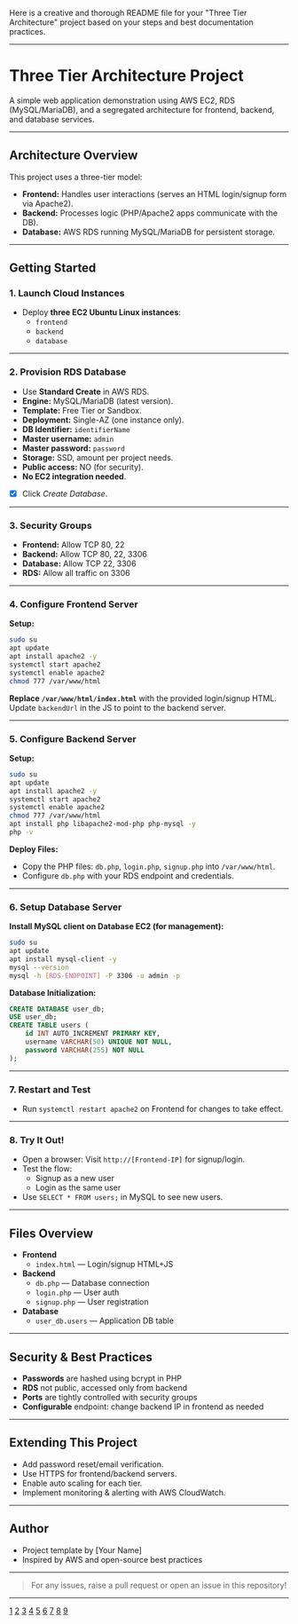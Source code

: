 Here is a creative and thorough README file for your "Three Tier Architecture" project based on your steps and best documentation practices.

***

# Three Tier Architecture Project

A simple web application demonstration using AWS EC2, RDS (MySQL/MariaDB), and a segregated architecture for frontend, backend, and database services.

***

## Architecture Overview

This project uses a three-tier model:
- **Frontend:** Handles user interactions (serves an HTML login/signup form via Apache2).
- **Backend:** Processes logic (PHP/Apache2 apps communicate with the DB).
- **Database:** AWS RDS running MySQL/MariaDB for persistent storage.

***

## Getting Started

### 1. Launch Cloud Instances

- Deploy **three EC2 Ubuntu Linux instances**:
  - `frontend`
  - `backend`
  - `database`

***

### 2. Provision RDS Database

- Use **Standard Create** in AWS RDS.
- **Engine:** MySQL/MariaDB (latest version).
- **Template:** Free Tier or Sandbox.
- **Deployment:** Single-AZ (one instance only).
- **DB Identifier:** `identifierName`
- **Master username:** `admin`
- **Master password:** `password`
- **Storage:** SSD, amount per project needs.
- **Public access:** NO (for security).
- **No EC2 integration needed**.
- [x] Click *Create Database*.

***

### 3. Security Groups

- **Frontend:** Allow TCP 80, 22
- **Backend:** Allow TCP 80, 22, 3306
- **Database:** Allow TCP 22, 3306
- **RDS:** Allow all traffic on 3306

***

### 4. Configure Frontend Server

**Setup:**
```bash
sudo su
apt update
apt install apache2 -y
systemctl start apache2
systemctl enable apache2
chmod 777 /var/www/html
```
**Replace `/var/www/html/index.html`** with the provided login/signup HTML. Update `backendUrl` in the JS to point to the backend server.

***

### 5. Configure Backend Server

**Setup:**
```bash
sudo su
apt update
apt install apache2 -y
systemctl start apache2
systemctl enable apache2
chmod 777 /var/www/html
apt install php libapache2-mod-php php-mysql -y
php -v
```
**Deploy Files:**
- Copy the PHP files: `db.php`, `login.php`, `signup.php` into `/var/www/html`.
- Configure `db.php` with your RDS endpoint and credentials.

***

### 6. Setup Database Server

**Install MySQL client on Database EC2 (for management):**
```bash
sudo su
apt update
apt install mysql-client -y
mysql --version
mysql -h [RDS-ENDPOINT] -P 3306 -u admin -p
```

**Database Initialization:**
```sql
CREATE DATABASE user_db;
USE user_db;
CREATE TABLE users (
    id INT AUTO_INCREMENT PRIMARY KEY,
    username VARCHAR(50) UNIQUE NOT NULL,
    password VARCHAR(255) NOT NULL
);
```

***

### 7. Restart and Test

- Run `systemctl restart apache2` on Frontend for changes to take effect.

***

### 8. Try It Out!

- Open a browser: Visit `http://[Frontend-IP]` for signup/login.
- Test the flow:
  - Signup as a new user
  - Login as the same user
- Use `SELECT * FROM users;` in MySQL to see new users.

***

## Files Overview

- **Frontend**
  - `index.html` — Login/signup HTML+JS
- **Backend**
  - `db.php` — Database connection
  - `login.php` — User auth
  - `signup.php` — User registration
- **Database**
  - `user_db.users` — Application DB table

***

## Security & Best Practices

- **Passwords** are hashed using bcrypt in PHP
- **RDS** not public, accessed only from backend
- **Ports** are tightly controlled with security groups
- **Configurable** endpoint: change backend IP in frontend as needed

***

## Extending This Project

- Add password reset/email verification.
- Use HTTPS for frontend/backend servers.
- Enable auto scaling for each tier.
- Implement monitoring & alerting with AWS CloudWatch.

***

## Author

- Project template by [Your Name]
- Inspired by AWS and open-source best practices

***

> For any issues, raise a pull request or open an issue in this repository!

---

[1](https://docs.aws.amazon.com/AmazonRDS/latest/UserGuide/CHAP_GettingStarted.CreatingConnecting.MariaDB.html)
[2](https://aws.amazon.com/blogs/database/connect-to-mysql-and-mariadb-from-amazon-aurora-and-amazon-rds-for-postgresql-using-the-mysql_fdw-extension/)
[3](https://aws.amazon.com/blogs/database/create-linked-server-access-to-amazon-rds-for-mysql-and-amazon-rds-for-mariadb/)
[4](https://docs.aws.amazon.com/AmazonRDS/latest/UserGuide/USER_ConnectToMariaDBInstance.html)
[5](https://www.youtube.com/watch?v=PY5otQe1mEs)
[6](https://docs.aws.amazon.com/AmazonRDS/latest/UserGuide/CHAP_MariaDB.html)
[7](https://fivetran.com/docs/connectors/databases/mariadb/rds-setup-guide)
[8](https://docs.aws.amazon.com/AmazonRDS/latest/UserGuide/CHAP_GettingStarted.html)
[9](https://clickhouse.com/docs/integrations/clickpipes/mysql/source/rds_maria)
